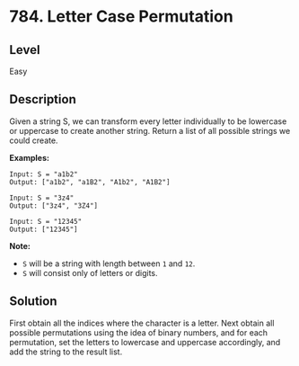 # 784. Letter Case Permutation
## Level
Easy

## Description
Given a string S, we can transform every letter individually to be lowercase or uppercase to create another string. Return a list of all possible strings we could create.

**Examples:**
```
Input: S = "a1b2"
Output: ["a1b2", "a1B2", "A1b2", "A1B2"]

Input: S = "3z4"
Output: ["3z4", "3Z4"]

Input: S = "12345"
Output: ["12345"]
```

**Note:**

* `S` will be a string with length between `1` and `12`.
* `S` will consist only of letters or digits.

## Solution
First obtain all the indices where the character is a letter. Next obtain all possible permutations using the idea of binary numbers, and for each permutation, set the letters to lowercase and uppercase accordingly, and add the string to the result list.
